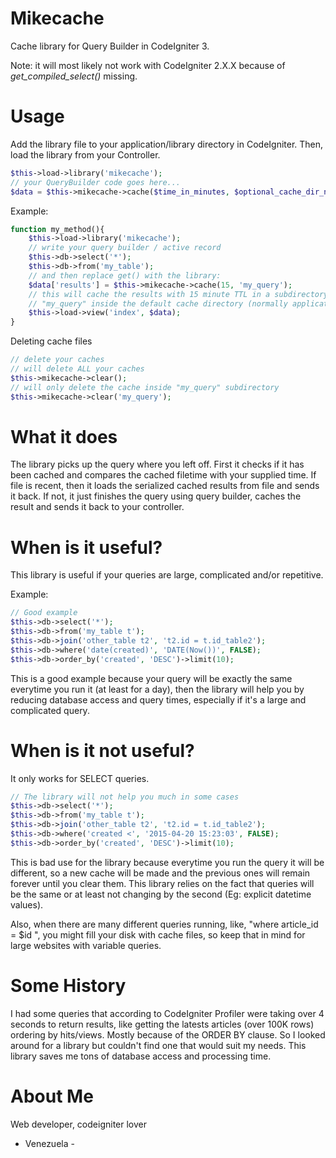 # Mikecache
Cache library for Query Builder in CodeIgniter 3.

Note: it will most likely not work with CodeIgniter 2.X.X because of *get_compiled_select()* missing.

# Usage
Add the library file to your application/library directory in CodeIgniter.
Then, load the library from your Controller.

```php
$this->load->library('mikecache');
// your QueryBuilder code goes here...
$data = $this->mikecache->cache($time_in_minutes, $optional_cache_dir_name);
```
Example:
```php
function my_method(){
	$this->load->library('mikecache');
	// write your query builder / active record
	$this->db->select('*');
	$this->db->from('my_table');
	// and then replace get() with the library:
	$data['results'] = $this->mikecache->cache(15, 'my_query');
	// this will cache the results with 15 minute TTL in a subdirectory
	// "my_query" inside the default cache directory (normally application/cache/mikecache/).
	$this->load->view('index', $data);
}
```
Deleting cache files
```php
// delete your caches
// will delete ALL your caches
$this->mikecache->clear(); 
// will only delete the cache inside "my_query" subdirectory
$this->mikecache->clear('my_query');
```

# What it does
The library picks up the query where you left off. First it checks if it has been cached and compares the cached filetime with your supplied time. If file is recent, then it loads the serialized cached results from file and sends it back. If not, it just finishes the query using query builder, caches the result and sends it back to your controller.

# When is it useful?
This library is useful if your queries are large, complicated and/or repetitive.

Example:
```php
// Good example
$this->db->select('*');
$this->db->from('my_table t');
$this->db->join('other_table t2', 't2.id = t.id_table2');
$this->db->where('date(created)', 'DATE(Now())', FALSE);
$this->db->order_by('created', 'DESC')->limit(10);
```
This is a good example because your query will be exactly the same everytime you run it (at least for a day), then the library will help you by reducing database access and query times, especially if it's a large and complicated query.

# When is it not useful?
It only works for SELECT queries.
```php
// The library will not help you much in some cases
$this->db->select('*');
$this->db->from('my_table t');
$this->db->join('other_table t2', 't2.id = t.id_table2');
$this->db->where('created <', '2015-04-20 15:23:03', FALSE);
$this->db->order_by('created', 'DESC')->limit(10);
```
This is bad use for the library because everytime you run the query it will be different, so a new cache will be made and the previous ones will remain forever until you clear them.
This library relies on the fact that queries will be the same or at least not changing by the second (Eg: explicit datetime values).

Also, when there are many different queries running, like, "where article_id = $id ", you might fill your disk with cache files, so keep that in mind for large websites with variable queries.

# Some History
I had some queries that according to CodeIgniter Profiler were taking over 4 seconds to return results, like getting the latests articles (over 100K rows) ordering by hits/views. Mostly because of the ORDER BY clause. So I looked around for a library but couldn't find one that would suit my needs.
This library saves me tons of database access and processing time.

# About Me
Web developer, codeigniter lover
- Venezuela -
